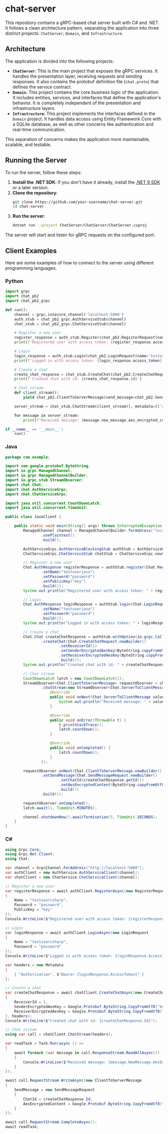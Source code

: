 # chat-server

This repository contains a gRPC-based chat server built with C# and .NET. It follows a clean architecture pattern, separating the application into three distinct projects: `ChatServer`, `Domain`, and `Infrastructure`.

## Architecture

The application is divided into the following projects:

*   **`ChatServer`**: This is the main project that exposes the gRPC services. It handles the presentation layer, receiving requests and sending responses. It also contains the protobuf definition file (`chat.proto`) that defines the service contract.
*   **`Domain`**: This project contains the core business logic of the application. It includes entities, services, and interfaces that define the application's behavior. It is completely independent of the presentation and infrastructure layers.
*   **`Infrastructure`**: This project implements the interfaces defined in the `Domain` project. It handles data access using Entity Framework Core with a SQLite database, as well as other concerns like authentication and real-time communication.

This separation of concerns makes the application more maintainable, scalable, and testable.

## Running the Server

To run the server, follow these steps:

1.  **Install the .NET SDK**: If you don't have it already, install the [.NET 9 SDK](https://dotnet.microsoft.com/download/dotnet/9.0) or a later version.
2.  **Clone the repository**:
    ```bash
    git clone https://github.com/your-username/chat-server.git
    cd chat-server
    ```
3.  **Run the server**:
    ```bash
    dotnet run --project ChatServer/ChatServer/ChatServer.csproj
    ```
The server will start and listen for gRPC requests on the configured port.

## Client Examples

Here are some examples of how to connect to the server using different programming languages.

### Python

```python
import grpc
import chat_pb2
import chat_pb2_grpc

def run():
    channel = grpc.insecure_channel('localhost:5000')
    auth_stub = chat_pb2_grpc.AuthServiceStub(channel)
    chat_stub = chat_pb2_grpc.ChatServiceStub(channel)

    # Register a new user
    register_response = auth_stub.Register(chat_pb2.RegisterRequest(name='testuser', password='password', public_key='key'))
    print(f'Registered user with access token: {register_response.access_token}')

    # Login
    login_response = auth_stub.Login(chat_pb2.LoginRequest(name='testuser', password='password'))
    print(f'Logged in with access token: {login_response.access_token}')

    # Create a chat
    create_chat_response = chat_stub.CreateChat(chat_pb2.CreateChatRequest(receiver_id=2, sender_encrypted_aes_key=b'key', receiver_encrypted_aes_key=b'key'), metadata=[('authorization', f'Bearer {login_response.access_token}')])
    print(f'Created chat with id: {create_chat_response.id}')

    # Chat stream
    def client_stream():
        yield chat_pb2.ClientToServerMessage(send_message=chat_pb2.SendMessageRequest(chat_id=create_chat_response.id, aes_encrypted_content=b'hello'))

    server_stream = chat_stub.ChatStream(client_stream(), metadata=[('authorization', f'Bearer {login_response.access_token}')])

    for message in server_stream:
        print(f'Received message: {message.new_message.aes_encrypted_content}')

if __name__ == '__main__':
    run()
```

### Java

```java
package com.example;

import com.google.protobuf.ByteString;
import io.grpc.ManagedChannel;
import io.grpc.ManagedChannelBuilder;
import io.grpc.stub.StreamObserver;
import chat.Chat;
import chat.AuthServiceGrpc;
import chat.ChatServiceGrpc;

import java.util.concurrent.CountDownLatch;
import java.util.concurrent.TimeUnit;

public class JavaClient {

    public static void main(String[] args) throws InterruptedException {
        ManagedChannel channel = ManagedChannelBuilder.forAddress("localhost", 5000)
                .usePlaintext()
                .build();

        AuthServiceGrpc.AuthServiceBlockingStub authStub = AuthServiceGrpc.newBlockingStub(channel);
        ChatServiceGrpc.ChatServiceStub chatStub = ChatServiceGrpc.newStub(channel);

        // Register a new user
        Chat.AuthResponse registerResponse = authStub.register(Chat.RegisterRequest.newBuilder()
                .setName("testuserjava")
                .setPassword("password")
                .setPublicKey("key")
                .build());
        System.out.println("Registered user with access token: " + registerResponse.getAccessToken());

        // Login
        Chat.AuthResponse loginResponse = authStub.login(Chat.LoginRequest.newBuilder()
                .setName("testuserjava")
                .setPassword("password")
                .build());
        System.out.println("Logged in with access token: " + loginResponse.getAccessToken());

        // Create a chat
        Chat.Chat createChatResponse = authStub.withOption(io.grpc.CallOptions.DEFAULT.withCallCredentials(new BearerToken(loginResponse.getAccessToken())))
                .createChat(Chat.CreateChatRequest.newBuilder()
                        .setReceiverId(1)
                        .setSenderEncryptedAesKey(ByteString.copyFromUtf8("key"))
                        .setReceiverEncryptedAesKey(ByteString.copyFromUtf8("key"))
                        .build());
        System.out.println("Created chat with id: " + createChatResponse.getId());

        // Chat stream
        CountDownLatch latch = new CountDownLatch(1);
        StreamObserver<Chat.ClientToServerMessage> requestObserver = chatStub.withOption(io.grpc.CallOptions.DEFAULT.withCallCredentials(new BearerToken(loginResponse.getAccessToken())))
                .chatStream(new StreamObserver<Chat.ServerToClientMessage>() {
                    @Override
                    public void onNext(Chat.ServerToClientMessage value) {
                        System.out.println("Received message: " + value.getNewMessage().getAesEncryptedContent().toStringUtf8());
                    }

                    @Override
                    public void onError(Throwable t) {
                        t.printStackTrace();
                        latch.countDown();
                    }

                    @Override
                    public void onCompleted() {
                        latch.countDown();
                    }
                });

        requestObserver.onNext(Chat.ClientToServerMessage.newBuilder()
                .setSendMessage(Chat.SendMessageRequest.newBuilder()
                        .setChatId(createChatResponse.getId())
                        .setAesEncryptedContent(ByteString.copyFromUtf8("hello"))
                        .build())
                .build());

        requestObserver.onCompleted();
        latch.await(1, TimeUnit.MINUTES);

        channel.shutdownNow().awaitTermination(5, TimeUnit.SECONDS);
    }
}
```

### C#

```csharp
using Grpc.Core;
using Grpc.Net.Client;
using Chat;

var channel = GrpcChannel.ForAddress("http://localhost:5000");
var authClient = new AuthService.AuthServiceClient(channel);
var chatClient = new ChatService.ChatServiceClient(channel);

// Register a new user
var registerResponse = await authClient.RegisterAsync(new RegisterRequest
{
    Name = "testusercsharp",
    Password = "password",
    PublicKey = "key"
});
Console.WriteLine($"Registered user with access token: {registerResponse.AccessToken}");

// Login
var loginResponse = await authClient.LoginAsync(new LoginRequest
{
    Name = "testusercsharp",
    Password = "password"
});
Console.WriteLine($"Logged in with access token: {loginResponse.AccessToken}");

var headers = new Metadata
{
    { "Authorization", $"Bearer {loginResponse.AccessToken}" }
};

// Create a chat
var createChatResponse = await chatClient.CreateChatAsync(new CreateChatRequest
{
    ReceiverId = 1,
    SenderEncryptedAesKey = Google.Protobuf.ByteString.CopyFromUtf8("key"),
    ReceiverEncryptedAesKey = Google.Protobuf.ByteString.CopyFromUtf8("key")
}, headers);
Console.WriteLine($"Created chat with id: {createChatResponse.Id}");

// Chat stream
using var call = chatClient.ChatStream(headers);

var readTask = Task.Run(async () =>
{
    await foreach (var message in call.ResponseStream.ReadAllAsync())
    {
        Console.WriteLine($"Received message: {message.NewMessage.AesEncryptedContent.ToStringUtf8()}");
    }
});

await call.RequestStream.WriteAsync(new ClientToServerMessage
{
    SendMessage = new SendMessageRequest
    {
        ChatId = createChatResponse.Id,
        AesEncryptedContent = Google.Protobuf.ByteString.CopyFromUtf8("hello")
    }
});

await call.RequestStream.CompleteAsync();
await readTask;
```
